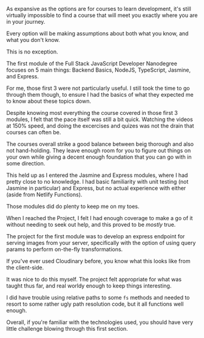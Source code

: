 As expansive as the options are for courses to learn development, it's still virtually impossible to find a course that will meet you exactly where you are in your journey.

Every option will be making assumptions about both what you know, and what you don't know.

This is no exception.

The first module of the Full Stack JavaScript Developer Nanodegree focuses on 5 main things: Backend Basics, NodeJS, TypeScript, Jasmine, and Express.

For me, those first 3 were not particularly useful. I still took the time to go through them though, to ensure I had the basics of what they expected me to know about these topics down.

Despite knowing most everything the course covered in those first 3 modules, I felt that the pace itself was still a bit quick. Watching the videos at 150% speed, and doing the excercises and quizes was not the drain that courses can often be.

The courses overall strike a good balance between beig thorough and also not hand-holding. They leave enough room for you to figure out things on your own while giving a decent enough foundation that you can go with in some direction.

This held up as I entered the Jasmine and Express modules, where I had pretty close to no knowledge. I had basic familiarity with unit testing (not Jasmine in particular) and Express, but no actual experience with either (aside from Netlify Functions).

Those modules did do plenty to keep me on my toes.

When I reached the Project, I felt I had enough coverage to make a go of it without needing to seek out help, and this proved to be *mostly* true.

The project for the first module was to develop an express endpoint for serving images from your server, specifically with the option of using query params to perform on-the-fly transformations.

If you've ever used Cloudinary before, you know what this looks like from the client-side.

It was nice to do this myself. The project felt appropriate for what was taught thus far, and real worldy enough to keep things interesting.

I did have trouble using relative paths to some `fs` methods and needed to resort to some rather ugly path resolution code, but it all functions well enough.

Overall, if you're familiar with the technologies used, you should have very little challenge blowing through this first section.

